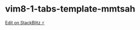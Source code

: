 # vim8-1-tabs-template-mmtsah

[Edit on StackBlitz ⚡️](https://stackblitz.com/edit/vim8-1-tabs-template-mmtsah)